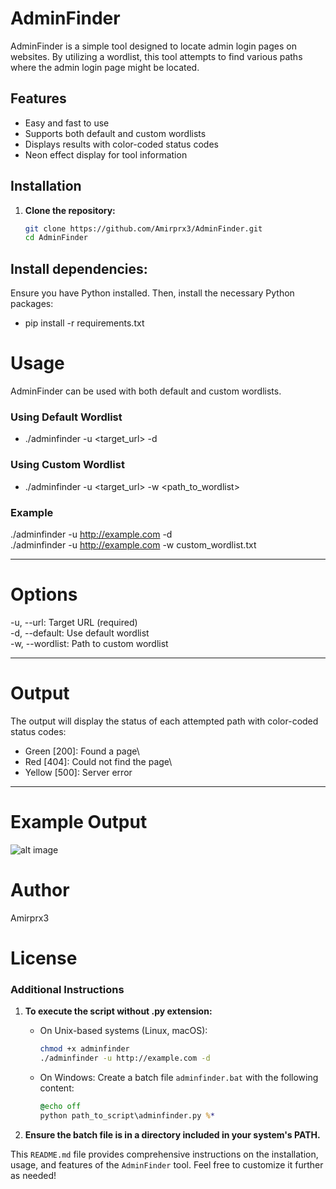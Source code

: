 # AdminFinder

AdminFinder is a simple tool designed to locate admin login pages on websites. By utilizing a wordlist, this tool attempts to find various paths where the admin login page might be located.

## Features

- Easy and fast to use
- Supports both default and custom wordlists
- Displays results with color-coded status codes
- Neon effect display for tool information

## Installation

1. **Clone the repository:**
   ```sh
   git clone https://github.com/Amirprx3/AdminFinder.git
   cd AdminFinder
## Install dependencies:
Ensure you have Python installed. Then, install the necessary Python packages:
- pip install -r requirements.txt

#
# Usage
AdminFinder can be used with both default and custom wordlists.

### Using Default Wordlist
- ./adminfinder -u <target_url> -d

### Using Custom Wordlist
- ./adminfinder -u <target_url> -w <path_to_wordlist>


### Example
./adminfinder -u http://example.com -d\
./adminfinder -u http://example.com -w custom_wordlist.txt

---
# Options
-u, --url: Target URL (required)\
-d, --default: Use default wordlist\
-w, --wordlist: Path to custom wordlist

---
# Output
The output will display the status of each attempted path with color-coded status codes:

- Green [200]: Found a page\
- Red [404]: Could not find the page\
- Yellow [500]: Server error

---
# Example Output
![alt image](https://github.com/user-attachments/assets/0dd26dd4-af00-4037-8f83-8a8c5d43ecfe)

# Author
Amirprx3


# License

### Additional Instructions

1. **To execute the script without .py extension:**
   - On Unix-based systems (Linux, macOS):
     ```sh
     chmod +x adminfinder
     ./adminfinder -u http://example.com -d
     ```

   - On Windows:
     Create a batch file `adminfinder.bat` with the following content:
     ```bat
     @echo off
     python path_to_script\adminfinder.py %*
     ```

2. **Ensure the batch file is in a directory included in your system's PATH.**

This `README.md` file provides comprehensive instructions on the installation, usage, and features of the `AdminFinder` tool. Feel free to customize it further as needed!

